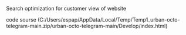 Search optimization for  customer view of website

code sourse (C:/Users/espap/AppData/Local/Temp/Temp1_urban-octo-telegram-main.zip/urban-octo-telegram-main/Develop/index.html)
